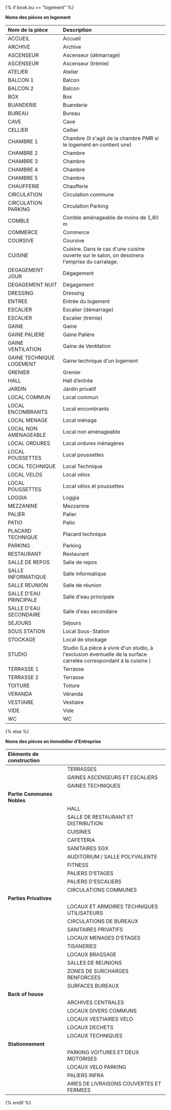 {% if book.bu == "logement" %}

**Noms des pièces en logement**

**Nom de la pièce**|**Description**
:--- | :---
ACCUEIL|Accueil
ARCHIVE|Archive
ASCENSEUR|Ascenseur (démarrage)
ASCENSEUR|Ascenseur (trémie)
ATELIER|Atelier
BALCON 1|Balcon
BALCON 2|Balcon
BOX|Box
BUANDERIE|Buanderie
BUREAU|Bureau
CAVE|Cave
CELLIER|Cellier
CHAMBRE 1|Chambre (Il s'agit de la chambre PMR si le logement en contient une)
CHAMBRE 2|Chambre
CHAMBRE 3|Chambre
CHAMBRE 4|Chambre
CHAMBRE 5|Chambre
CHAUFFERIE|Chaufferie
CIRCULATION|Circulation commune
CIRCULATION PARKING|Circulation Parking
COMBLE|Comble aménageable de moins de 1,80 m
COMMERCE|Commerce
COURSIVE|Coursive
CUISINE|Cuisine. Dans le cas d'une cuisine ouverte sur le salon, on dessinera l'emprise du carralage.
DEGAGEMENT JOUR|Dégagement
DEGAGEMENT NUIT|Dégagement
DRESSING|Dressing
ENTREE|Entrée du logement
ESCALIER|Escalier (démarrage)
ESCALIER|Escalier (trémie)
GAINE|Gaine
GAINE PALIERE|Gaine Palière
GAINE VENTILATION|Gaine de Ventilation
GAINE TECHNIQUE LOGEMENT|Gaine technique d'un logement
GRENIER|Grenier
HALL|Hall d’entrée
JARDIN|Jardin privatif
LOCAL COMMUN|Local commun
LOCAL ENCOMBRANTS|Local encombrants
LOCAL MENAGE|Local ménage
LOCAL NON AMENAGEABLE|Local non aménageable
LOCAL ORDURES|Local ordures ménagères
LOCAL POUSSETTES|Local poussettes
LOCAL TECHNIQUE|Local Technique
LOCAL VELOS|Local vélos
LOCAL POUSSETTES|Local vélos et poussettes
LOGGIA|Loggia
MEZZANINE|Mezzanine
PALIER|Palier
PATIO|Patio
PLACARD TECHNIQUE|Placard technique
PARKING|Parking
RESTAURANT|Restaurant
SALLE DE REPOS|Salle de repos
SALLE INFORMATIQUE|Salle informatique
SALLE REUNION|Salle de réunion
SALLE D'EAU PRINCIPALE|Salle d'eau principale
SALLE D'EAU SECONDAIRE|Salle d'eau secondaire
SEJOURS|Séjours
SOUS STATION|Local Sous-Station
STOCKAGE|Local de stockage
STUDIO|Studio (La pièce à vivre d'un studio, à l'exclusion éventuelle de la surface carrelée correspondant à la cuisine )
TERRASSE 1|Terrasse
TERRASSE 2|Terrasse
TOITURE|Toiture
VERANDA|Véranda
VESTIAIRE|Vestiaire
VIDE|Vide
WC|WC   

{% else %}

**Noms des pièces en Immobilier d'Entreprise**

| **Eléments de construction** |  |
| :--- | :--- |
|  | TERRASSES |
|  | GAINES ASCENSEURS ET ESCALIERS |
|  | GAINES TECHNIQUES |
| **Partie Communes Nobles** |  |
|  | HALL |
|  | SALLE DE RESTAURANT ET DISTRIBUTION |
|  | CUISINES |
|  | CAFETERIA |
|  | SANITAIRES SGX |
|  | AUDITORIUM / SALLE POLYVALENTE |
|  | FITNESS |
|  | PALIERS D'ETAGES |
|  | PALIERS D'ESCALIERS |
|  | CIRCULATIONS COMMUNES |
| **Parties Privatives** |  |
|  | LOCAUX ET ARMOIRES TECHNIQUES UTILISATEURS |
|  | CIRCULATIONS DE BUREAUX |
|  | SANITAIRES PRIVATIFS |
|  | LOCAUX MENAGES D'ETAGES |
|  | TISANERIES |
|  | LOCAUX BRASSAGE |
|  | SALLES DE REUNIONS |
|  | ZONES DE SURCHARGES RENFORCEES |
|  | SURFACES BUREAUX |
| **Back of house** |  |
|  | ARCHIVES CENTRALES |
|  | LOCAUX DIVERS COMMUNS |
|  | LOCAUX VESTIAIRES VELO |
|  | LOCAUX DECHETS |
|  | LOCAUX TECHNIQUES |
| **Stationnement** |  |
|  | PARKING VOITURES ET DEUX MOTORISES |
|  | LOCAUX VELO PARKING |
|  | PALIERS INFRA |
|  | AIRES DE LIVRAISONS COUVERTES ET FERMEES |

{% endif %}

